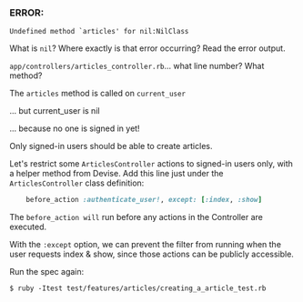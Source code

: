 
### ERROR:

    Undefined method `articles' for nil:NilClass

What is `nil`? Where exactly is that error occurring? Read the error output.

`app/controllers/articles_controller.rb`... what line number? What method?

The `articles` method is called on `current_user`

... but current_user is nil

... because no one is signed in yet!

Only signed-in users should be able to create articles.

Let's restrict some `ArticlesController` actions to signed-in users only, with a helper method from Devise. Add this line just under the `ArticlesController` class definition:

```ruby
    before_action :authenticate_user!, except: [:index, :show]
```

The `before_action will` run before any actions in the Controller are executed.

With the `:except` option, we can prevent the filter from running when the user requests index & show, since those actions can be publicly accessible.

Run the spec again:

    $ ruby -Itest test/features/articles/creating_a_article_test.rb
